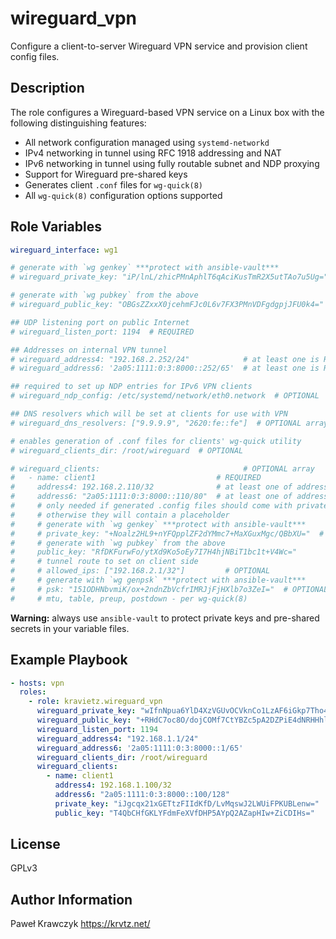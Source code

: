 wireguard_vpn
=========

Configure a client-to-server Wireguard VPN service and provision client config files.

Description
-----------
The role configures a Wireguard-based VPN service on a Linux box with the following distinguishing features:

* All network configuration managed using `systemd-networkd`
* IPv4 networking in tunnel using RFC 1918 addressing and NAT
* IPv6 networking in tunnel using fully routable subnet and NDP proxying
* Support for Wireguard pre-shared keys
* Generates client `.conf` files for `wg-quick(8)`
* All `wg-quick(8)` configuration options supported

Role Variables
--------------

```yaml
wireguard_interface: wg1

# generate with `wg genkey` ***protect with ansible-vault***
# wireguard_private_key: "iP/lnL/zhicPMnAphlT6qAciKusTmR2X5utTAo7u5Ug="  # REQUIRED

# generate with `wg pubkey` from the above
# wireguard_public_key: "OBGsZZxxX0jcehmFJc0L6v7FX3PMnVDFgdgpjJFU0k4="   # REQUIRED

## UDP listening port on public Internet
# wireguard_listen_port: 1194  # REQUIRED

## Addresses on internal VPN tunnel
# wireguard_address4: "192.168.2.252/24"            # at least one is REQUIRED      
# wireguard_address6: '2a05:1111:0:3:8000::252/65'  # at least one is REQUIRED

## required to set up NDP entries for IPv6 VPN clients
# wireguard_ndp_config: /etc/systemd/network/eth0.network  # OPTIONAL

## DNS resolvers which will be set at clients for use with VPN
# wireguard_dns_resolvers: ["9.9.9.9", "2620:fe::fe"]  # OPTIONAL array

# enables generation of .conf files for clients' wg-quick utility
# wireguard_clients_dir: /root/wireguard  # OPTIONAL

# wireguard_clients:                                # OPTIONAL array
#   - name: client1                           # REQUIRED
#     address4: 192.168.2.110/32              # at least one of address4, address6 is REQUIRED
#     address6: "2a05:1111:0:3:8000::110/80"  # at least one of address4, address6 is REQUIRED
#     # only needed if generated .config files should come with private key already included
#     # otherwise they will contain a placeholder
#     # generate with `wg genkey` ***protect with ansible-vault***
#     # private_key: "+Noalz2HL9+nYFQpplZF2dYMmc7+MaXGuxMgc/QBbXU="  # OPTIONAL
#     # generate with `wg pubkey` from the above
#     public_key: "RfDKFurwFo/ytXd9Ko5oEy7I7H4hjNBiT1bc1t+V4Wc="              # REQUIRED
#     # tunnel route to set on client side
#     # allowed_ips: ["192.168.2.1/32"]         # OPTIONAL
#     # generate with `wg genpsk` ***protect with ansible-vault***
#     # psk: "151ODHNbvmiK/ox+2ndnZbVcfrIMRJjFjHXlb7o3ZeI="  # OPTIONAL
#     # mtu, table, preup, postdown - per wg-quick(8)
```
**Warning:** always use `ansible-vault` to protect private keys and pre-shared secrets in your variable files.


Example Playbook
----------------

```yaml
- hosts: vpn
  roles:
    - role: kravietz.wireguard_vpn
      wireguard_private_key: "wIfnNpua6YlD4XzVGUvOCVknCo1LzAF6iGkp7Tho43o="
      wireguard_public_key: "+RHdC7oc8O/dojCOMf7CtYBZc5pA2DZPiE4dNRHHhlw="
      wireguard_listen_port: 1194
      wireguard_address4: "192.168.1.1/24"
      wireguard_address6: '2a05:1111:0:3:8000::1/65'
      wireguard_clients_dir: /root/wireguard
      wireguard_clients:
        - name: client1
          address4: 192.168.1.100/32
          address6: "2a05:1111:0:3:8000::100/128"
          private_key: "iJgcqx21xGETtzFIIdKfD/LvMqswJ2LWUiFPKUBLenw="
          public_key: "T4QbCHfGKLYFdmFeXVfDHP5AYpQ2AZapHIw+ZiCDIHs="
```

License
-------

GPLv3

Author Information
------------------

Paweł Krawczyk https://krvtz.net/
